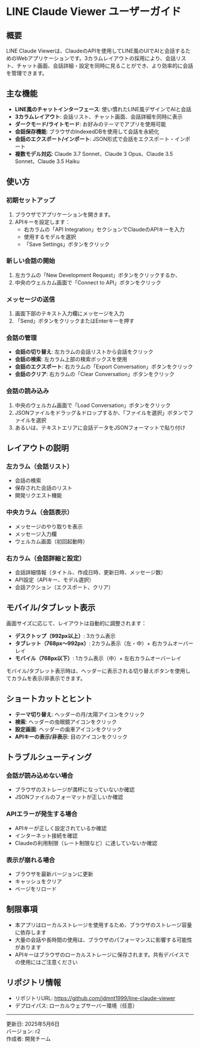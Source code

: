 # LINE Claude Viewer ユーザーガイド

## 概要

LINE Claude Viewerは、ClaudeのAPIを使用してLINE風のUIでAIと会話するためのWebアプリケーションです。3カラムレイアウトの採用により、会話リスト、チャット画面、会話詳細・設定を同時に見ることができ、より効率的に会話を管理できます。

## 主な機能

- **LINE風のチャットインターフェース**: 使い慣れたLINE風デザインでAIと会話
- **3カラムレイアウト**: 会話リスト、チャット画面、会話詳細を同時に表示
- **ダークモード/ライトモード**: お好みのテーマでアプリを使用可能
- **会話保存機能**: ブラウザのIndexedDBを使用して会話を永続化
- **会話のエクスポート/インポート**: JSON形式で会話をエクスポート・インポート
- **複数モデル対応**: Claude 3.7 Sonnet、Claude 3 Opus、Claude 3.5 Sonnet、Claude 3.5 Haiku

## 使い方

### 初期セットアップ

1. ブラウザでアプリケーションを開きます。
2. APIキーを設定します：
   - 右カラムの「API Integration」セクションでClaudeのAPIキーを入力
   - 使用するモデルを選択
   - 「Save Settings」ボタンをクリック

### 新しい会話の開始

1. 左カラムの「New Development Request」ボタンをクリックするか、
2. 中央のウェルカム画面で「Connect to API」ボタンをクリック

### メッセージの送信

1. 画面下部のテキスト入力欄にメッセージを入力
2. 「Send」ボタンをクリックまたはEnterキーを押す

### 会話の管理

- **会話の切り替え**: 左カラムの会話リストから会話をクリック
- **会話の検索**: 左カラム上部の検索ボックスを使用
- **会話のエクスポート**: 右カラムの「Export Conversation」ボタンをクリック
- **会話のクリア**: 右カラムの「Clear Conversation」ボタンをクリック

### 会話の読み込み

1. 中央のウェルカム画面で「Load Conversation」ボタンをクリック
2. JSONファイルをドラッグ＆ドロップするか、「ファイルを選択」ボタンでファイルを選択
3. あるいは、テキストエリアに会話データをJSONフォーマットで貼り付け

## レイアウトの説明

### 左カラム（会話リスト）

- 会話の検索
- 保存された会話のリスト
- 開発リクエスト機能

### 中央カラム（会話表示）

- メッセージのやり取りを表示
- メッセージ入力欄
- ウェルカム画面（初回起動時）

### 右カラム（会話詳細と設定）

- 会話詳細情報（タイトル、作成日時、更新日時、メッセージ数）
- API設定（APIキー、モデル選択）
- 会話アクション（エクスポート、クリア）

## モバイル/タブレット表示

画面サイズに応じて、レイアウトは自動的に調整されます：

- **デスクトップ（992px以上）**: 3カラム表示
- **タブレット（768px〜992px）**: 2カラム表示（左・中）+ 右カラムオーバーレイ
- **モバイル（768px以下）**: 1カラム表示（中）+ 左右カラムオーバーレイ

モバイル/タブレット表示時は、ヘッダーに表示される切り替えボタンを使用してカラムを表示/非表示できます。

## ショートカットとヒント

- **テーマ切り替え**: ヘッダーの月/太陽アイコンをクリック
- **検索**: ヘッダーの虫眼鏡アイコンをクリック
- **設定画面**: ヘッダーの歯車アイコンをクリック
- **APIキーの表示/非表示**: 目のアイコンをクリック

## トラブルシューティング

### 会話が読み込めない場合

- ブラウザのストレージが満杯になっていないか確認
- JSONファイルのフォーマットが正しいか確認

### APIエラーが発生する場合

- APIキーが正しく設定されているか確認
- インターネット接続を確認
- Claudeの利用制限（レート制限など）に達していないか確認

### 表示が崩れる場合

- ブラウザを最新バージョンに更新
- キャッシュをクリア
- ページをリロード

## 制限事項

- 本アプリはローカルストレージを使用するため、ブラウザのストレージ容量に依存します
- 大量の会話や長時間の使用は、ブラウザのパフォーマンスに影響する可能性があります
- APIキーはブラウザのローカルストレージに保存されます。共有デバイスでの使用にはご注意ください

## リポジトリ情報

- リポジトリURL: https://github.com/jdmnt1999/line-claude-viewer
- デプロイパス: ローカルウェブサーバー環境（任意）

---

更新日: 2025年5月6日  
バージョン: r2  
作成者: 開発チーム
